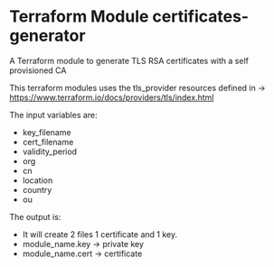 # Terraform Module certificates-generator

A Terraform module to generate TLS RSA certificates with a self provisioned CA

This terraform modules uses the tls_provider resources defined in -> https://www.terraform.io/docs/providers/tls/index.html

The input variables are:

* key_filename
* cert_filename
* validity_period
* org
* cn
* location
* country
* ou


The output is:

* It will create 2 files 1 certificate and 1 key.
* module_name.key -> private key
* module_name.cert -> certificate
